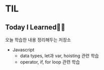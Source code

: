 # TIL
## Today I Learned👩‍💻
오늘 학습한 내용 정리해두는 저장소
<ul>
 <li>
   Javascript
    <ul>
      <li>data types, let과 var, hoisting 관련 학습</li>
      <li>operator, if, for loop 관련 학습 </li>
    </ul>
 </li>
</ul>
